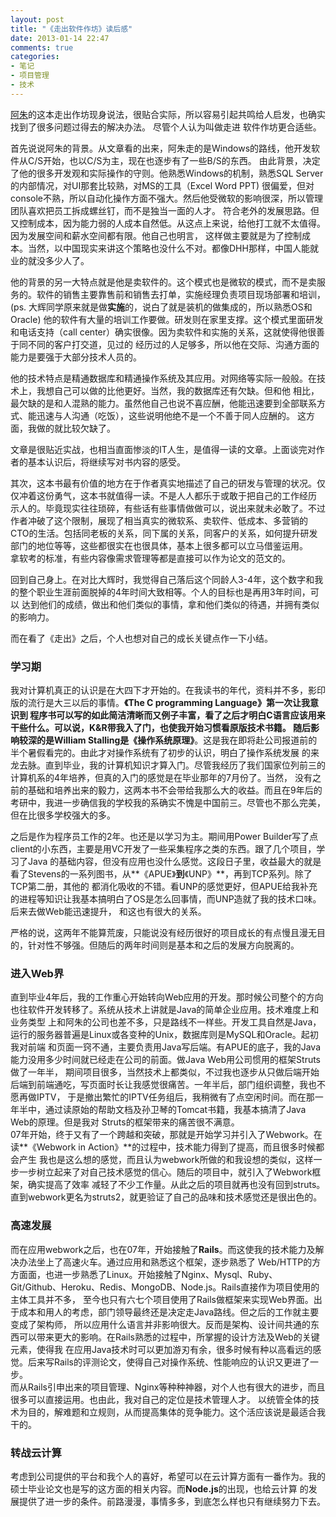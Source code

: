 ```yaml
---
layout: post
title: "《走出软件作坊》读后感"
date: 2013-01-14 22:47
comments: true
categories: 
- 笔记
- 项目管理
- 技术
---
```


[阿朱](http://blog.csdn.net/david_lv)的这本走出作坊现身说法，很贴合实际，所以容易引起共鸣给人启发，也确实找到了很多问题过得去的解决办法。
尽管个人认为叫做走进 软件作坊更合适些。

首先说说阿朱的背景。从文章看的出来，阿朱走的是Windows的路线，他开发软件从C/S开始，也以C/S为主，现在也逐步有了一些B/S的东西。
由此背景，决定了他的很多开发观和实际操作的守则。他熟悉Windows的机制，熟悉SQL Server的内部情况，对UI那套比较熟，对MS的工具（Excel Word PPT)
很偏爱，但对console不熟，所以自动化操作方面不强大。然后他受微软的影响很深，所以管理团队喜欢把员工拆成螺丝钉，而不是独当一面的人才。
符合老外的发展思路。但又控制成本，因为能力弱的人成本自然低。从这点上来说，给他打工就不太值得。因为发展空间和薪水空间都有限。他自己也明言，
这样做主要就是为了控制成本。当然，以中国现实来讲这个策略也没什么不对。都像DHH那样，中国人能就业的就没多少人了。  

他的背景的另一大特点就是他是卖软件的。这个模式也是微软的模式，而不是卖服务的。软件的销售主要靠售前和销售去打单，实施经理负责项目现场部署和培训，
(ps. 大辉同学原来就是做**实施**的，说白了就是装机的做集成的，所以熟悉OS和Oracle)
他的软件有大量的培训工作要做。研发则在家里支撑。这个模式里面研发和电话支持（call center）确实很像。因为卖软件和实施的关系，这就使得他很善于同不同的客户打交道，见过的
经历过的人足够多，所以他在交际、沟通方面的能力是要强于大部分技术人员的。

他的技术特点是精通数据库和精通操作系统及其应用。对网络等实际一般般。在技术上，我想自己可以做的比他更好。当然，我的数据库还有欠缺。但和他
相比，最欠缺的是和人混熟的能力。虽然他自己也说不喜应酬，他能迅速要到全部联系方式、能迅速与人沟通（吃饭），这些说明他绝不是一个不善于同人应酬的。
这方面，我做的就比较欠缺了。

文章是很贴近实战，也相当直面惨淡的IT人生，是值得一读的文章。上面谈完对作者的基本认识后，将继续写对书内容的感受。

其次，这本书最有价值的地方在于作者真实地描述了自己的研发与管理的状况。仅仅冲着这份勇气，这本书就值得一读。不是人人都乐于或敢于把自己的工作经历
示人的。毕竟现实往往琐碎，有些话有些事情做做可以，说出来就未必敢了。不过作者冲破了这个限制，展现了相当真实的微软系、卖软件、低成本、多营销的
CTO的生活。包括同老板的关系，同下属的关系，同客户的关系，如何提升研发部门的地位等等，这些都很实在也很具体，基本上很多都可以立马借鉴运用。  
拿软考的标准，有些内容像需求管理等都是直接可以作为论文的范文的。



回到自己身上。在对比大辉时，我觉得自己落后这个同龄人3-4年，这个数字和我的整个职业生涯前面脱掉的4年时间大致相等。个人的目标也是再用3年时间，可以
达到他们的成绩，做出和他们类似的事情，拿和他们类似的待遇，并拥有类似的影响力。

而在看了《走出》之后，个人也想对自己的成长关键点作一下小结。

### 学习期

我对计算机真正的认识是在大四下才开始的。在我读书的年代，资料并不多，影印版的流行是大三以后的事情。**《The C programming Language》**第一次让我意识到
程序书可以写的如此简洁清晰而又例子丰富，看了之后才明白C语言应该用来干些什么。可以说，K&R带我入了门，也使我开始习惯看原版技术书籍。
随后影响较深的是**William Stalling是《操作系统原理》**。这是我在即将赴公司报道前的半个暑假看完的。由此才对操作系统有了初步的认识，明白了操作系统发展
的来龙去脉。直到毕业，我的计算机知识才算入门。尽管我经历了我们国家位列前三的计算机系的4年培养，但真的入门的感觉是在毕业那年的7月份了。当然，
没有之前的基础和培养出来的毅力，这两本书不会带给我那么大的收益。而且在9年后的考研中，我进一步确信我的学校我的系确实不愧是中国前三。尽管也不那么完美，
但在比很多学校强大的多。

之后是作为程序员工作的2年。也还是以学习为主。期间用Power Builder写了点client的小东西，主要是用VC开发了一些采集程序之类的东西。跟了几个项目，学习了Java
的基础内容，但没有应用也没什么感觉。这段日子里，收益最大的就是看了Stevens的一系列图书，从**《APUE》**到**《UNP》**，再到TCP系列。除了TCP第二册，其他的
都消化吸收的不错。看UNP的感觉更好，但APUE给我补充的进程等知识让我基本搞明白了OS是怎么回事情，而UNP造就了我的技术口味。后来去做Web能迅速提升，
和这也有很大的关系。

严格的说，这两年不能算荒废，只能说没有经历很好的项目成长的有点慢且漫无目的，针对性不够强。但随后的两年时间则是基本和之后的发展方向脱离的。

### 进入Web界

直到毕业4年后，我的工作重心开始转向Web应用的开发。那时候公司整个的方向也往软件开发转移了。系统从技术上讲就是Java的简单企业应用。技术难度上和业务类型
上和阿朱的公司也差不多，只是路线不一样些。开发工具自然是Java，运行的服务器普遍是Linux或各变种的Unix，数据库则是MySQL和Oracle。起初我对前端
和页面一窍不通，主要负责用Java写后端。有APUE的底子，我的Java能力没用多少时间就已经走在公司的前面。做Java Web用公司惯用的框架Struts做了一年半，
期间项目很多，当然技术上都类似，不过我也逐步从只做后端开始后端到前端通吃，写页面时长让我感觉很痛苦。一年半后，部门组织调整，我也不愿再做IPTV，
于是撤出繁忙的IPTV任务组后，我稍微有了点空闲时间。而在那一年半中，通过读原始的帮助文档及孙卫琴的Tomcat书籍，我基本搞清了Java Web的原理。但是我对
Struts的框架带来的痛苦很不满意。  
07年开始，终于又有了一个跨越和突破，那就是开始学习并引入了Webwork。在读**《Webwork in Action》**的过程中，技术能力得到了提高，而且很多时候都会产生
我也是这么想的感觉，而且认为webwork所做的和我设想的类似，这样一步一步树立起来了对自己技术感觉的信心。随后的项目中，就引入了Webwork框架，确实提高了效率
减轻了不少工作量。从此之后的项目就再也没有回到struts。直到webwork更名为struts2，就更验证了自己的品味和技术感觉还是很出色的。

### 高速发展

而在应用webwork之后，也在07年，开始接触了**Rails**。而这使我的技术能力及解决办法坐上了高速火车。通过应用和熟悉这个框架，逐步熟悉了
Web/HTTP的方方面面，也进一步熟悉了Linux。开始接触了Nginx、Mysql、Ruby、Git/Github、Heroku、Redis、MongoDB、Node.js。Rails直接作为项目使用的主体工具并不多，
至今也只有六七个项目使用了Rails做框架来实现Web界面。出于成本和用人的考虑，部门领导最终还是决定走Java路线。但之后的工作就主要变成了架构师，
所以应用什么语言并非影响很大。反而是架构、设计间共通的东西可以带来更大的影响。在Rails熟悉的过程中，所掌握的设计方法及Web的关键元素，使得我
在应用Java技术时可以更加游刃有余，很多时候有种以高看远的感觉。后来写Rails的评测论文，使得自己对操作系统、性能响应的认识又更进了一步。  
而从Rails引申出来的项目管理、Nginx等种种神器，对个人也有很大的进步，而且很多可以直接运用。也由此，我对自己的定位是技术管理人才。
以统管全体的技术为目的，解难题和立规则，从而提高集体的竞争能力。这个活应该说是最适合我干的。

### 转战云计算

考虑到公司提供的平台和我个人的喜好，希望可以在云计算方面有一番作为。我的硕士毕业论文也是写的这方面的相关内容。而**Node.js**的出现，也给云计算
的发展提供了进一步的条件。前路漫漫，事情多多，到底怎么样也只有继续努力下去。


